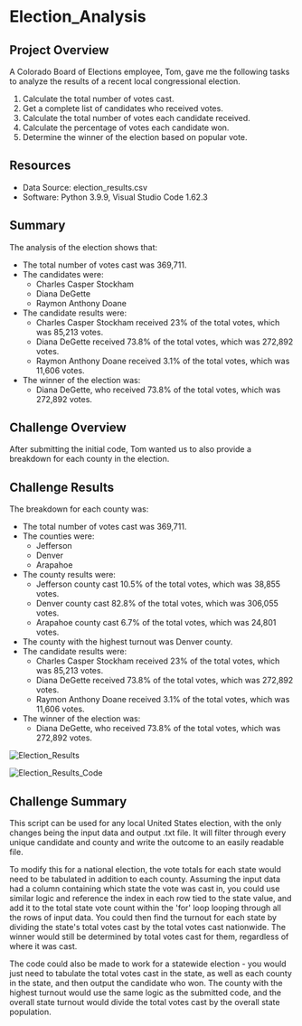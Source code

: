 # Election_Analysis

## Project Overview
A Colorado Board of Elections employee, Tom, gave me the following tasks to analyze the results of a recent local congressional election.

1. Calculate the total number of votes cast.
2. Get a complete list of candidates who received votes.
3. Calculate the total number of votes each candidate received.
4. Calculate the percentage of votes each candidate won.
5. Determine the winner of the election based on popular vote. 

## Resources
- Data Source: election_results.csv
- Software: Python 3.9.9, Visual Studio Code 1.62.3

## Summary
The analysis of the election shows that:
- The total number of votes cast was 369,711.
- The candidates were:
  - Charles Casper Stockham
  - Diana DeGette
  - Raymon Anthony Doane
- The candidate results were:
  - Charles Casper Stockham received 23% of the total votes, which was 85,213 votes.
  - Diana DeGette received 73.8% of the total votes, which was 272,892 votes.
  - Raymon Anthony Doane received 3.1% of the total votes, which was 11,606 votes.
- The winner of the election was:
  - Diana DeGette, who received 73.8% of the total votes, which was 272,892 votes.

## Challenge Overview
After submitting the initial code, Tom wanted us to also provide a breakdown for each county in the election.

## Challenge Results
The breakdown for each county was:
- The total number of votes cast was 369,711.
- The counties were:
  - Jefferson
  - Denver
  - Arapahoe
- The county results were:
  - Jefferson county cast 10.5% of the total votes, which was 38,855 votes.
  - Denver county cast 82.8% of the total votes, which was 306,055 votes.
  - Arapahoe county cast 6.7% of the total votes, which was 24,801 votes.
- The county with the highest turnout was Denver county.
- The candidate results were:
  - Charles Casper Stockham received 23% of the total votes, which was 85,213 votes.
  - Diana DeGette received 73.8% of the total votes, which was 272,892 votes.
  - Raymon Anthony Doane received 3.1% of the total votes, which was 11,606 votes.
- The winner of the election was:
  - Diana DeGette, who received 73.8% of the total votes, which was 272,892 votes.

![Election_Results](https://user-images.githubusercontent.com/92554586/142772417-966fc438-16f4-47b8-ac46-00b16258397a.png)

![Election_Results_Code](https://user-images.githubusercontent.com/92554586/142774747-a346ece0-6d01-4856-923c-c2be20517f13.png)

## Challenge Summary
This script can be used for any local United States election, with the only changes being the input data and output .txt file. It will filter through every unique candidate and county and write the outcome to an easily readable file.

To modify this for a national election, the vote totals for each state would need to be tabulated in addition to each county. Assuming the input data had a column containing which state the vote was cast in, you could use similar logic and reference the index in each row tied to the state value, and add it to the total state vote count within the 'for' loop looping through all the rows of input data. You could then find the turnout for each state by dividing the state's total votes cast by the total votes cast nationwide. The winner would still be determined by total votes cast for them, regardless of where it was cast.

The code could also be made to work for a statewide election - you would just need to tabulate the total votes cast in the state, as well as each county in the state, and then output the candidate who won. The county with the highest turnout would use the same logic as the submitted code, and the overall state turnout would divide the total votes cast by the overall state population.  

